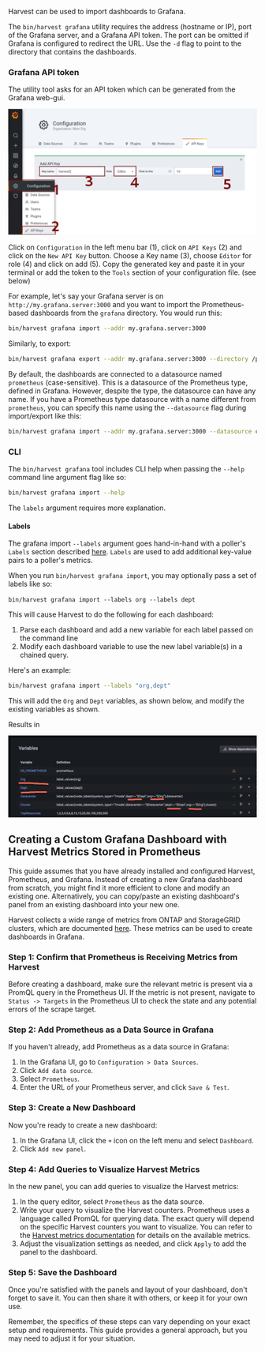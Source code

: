 Harvest can be used to import dashboards to Grafana.

The `bin/harvest grafana` utility requires the address (hostname or IP), port of the Grafana server,
and a Grafana API token. The port can be omitted if Grafana is configured to redirect the URL. Use the `-d` flag to
point to the directory that contains the dashboards.

### Grafana API token

The utility tool asks for an API token which can be generated from the Grafana web-gui.

![Grafana API](assets/grafana/grafana_api.png)

Click on `Configuration` in the left menu bar (1), click on `API Keys` (2) and click on the `New API Key` button. Choose
a Key name (3), choose `Editor` for role (4) and click on add (5). Copy the generated key and paste it in your terminal
or add the token to the `Tools` section of your configuration file. (see below)

For example, let's say your Grafana server is on `http://my.grafana.server:3000` and you want to import the
Prometheus-based dashboards from the `grafana` directory. You would run this:

```bash
bin/harvest grafana import --addr my.grafana.server:3000
```

Similarly, to export:

```bash
bin/harvest grafana export --addr my.grafana.server:3000 --directory /path/to/export/directory --serverfolder grafanaFolderName
```

By default, the dashboards are connected to a datasource named `prometheus` (case-sensitive).
This is a datasource of the Prometheus type, defined in Grafana.
However, despite the type, the datasource can have any name.
If you have a Prometheus type datasource with a name different from `prometheus`,
you can specify this name using the `--datasource` flag during import/export like this:

```bash
bin/harvest grafana import --addr my.grafana.server:3000 --datasource custom_datasource_name
```

### CLI

The `bin/harvest grafana` tool includes CLI help when passing the `--help` command line argument flag like so:

```bash
bin/harvest grafana import --help
```

The `labels` argument requires more explanation.

#### Labels

The grafana import `--labels` argument goes hand-in-hand with a poller's `Labels` section described [here](https://netapp.github.io/harvest/latest/configure-harvest-basic/#labels).
`Labels` are used to add additional key-value pairs to a poller's metrics.

When you run `bin/harvest grafana import`, you may optionally pass a set of labels like so:

`bin/harvest grafana import --labels org --labels dept`

This will cause Harvest to do the following for each dashboard:
1. Parse each dashboard and add a new variable for each label passed on the command line
2. Modify each dashboard variable to use the new label variable(s) in a chained query.

Here's an example:

```bash
bin/harvest grafana import --labels "org,dept"
```

This will add the `Org` and `Dept` variables, as shown below, and modify the existing variables as shown.

Results in

![Import Labels](assets/grafana/importLabels.png)


## Creating a Custom Grafana Dashboard with Harvest Metrics Stored in Prometheus

This guide assumes that you have already installed and configured Harvest, Prometheus, and Grafana. Instead of creating a new Grafana dashboard from scratch, you might find it more efficient to clone and modify an existing one. Alternatively, you can copy/paste an existing dashboard's panel from an existing dashboard into your new one.

Harvest collects a wide range of metrics from ONTAP and StorageGRID clusters, which are documented [here](https://netapp.github.io/harvest/latest/ontap-metrics/). These metrics can be used to create dashboards in Grafana.

### Step 1: Confirm that Prometheus is Receiving Metrics from Harvest

Before creating a dashboard, make sure the relevant metric is present via a PromQL query in the Prometheus UI. If the metric is not present, navigate to `Status -> Targets` in the Prometheus UI to check the state and any potential errors of the scrape target.

### Step 2: Add Prometheus as a Data Source in Grafana

If you haven't already, add Prometheus as a data source in Grafana:

1. In the Grafana UI, go to `Configuration > Data Sources`.
2. Click `Add data source`.
3. Select `Prometheus`.
4. Enter the URL of your Prometheus server, and click `Save & Test`.

### Step 3: Create a New Dashboard

Now you're ready to create a new dashboard:

1. In the Grafana UI, click the `+` icon on the left menu and select `Dashboard`.
2. Click `Add new panel`.

### Step 4: Add Queries to Visualize Harvest Metrics

In the new panel, you can add queries to visualize the Harvest metrics:

1. In the query editor, select `Prometheus` as the data source.
2. Write your query to visualize the Harvest counters. Prometheus uses a language called PromQL for querying data. The exact query will depend on the specific Harvest counters you want to visualize. You can refer to the [Harvest metrics documentation](https://netapp.github.io/harvest/latest/ontap-metrics/) for details on the available metrics.
3. Adjust the visualization settings as needed, and click `Apply` to add the panel to the dashboard.

### Step 5: Save the Dashboard

Once you're satisfied with the panels and layout of your dashboard, don't forget to save it. You can then share it with others, or keep it for your own use.

Remember, the specifics of these steps can vary depending on your exact setup and requirements. This guide provides a general approach, but you may need to adjust it for your situation.